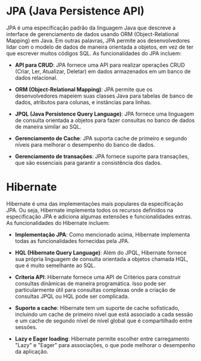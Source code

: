 # JPA (Java Persistence API)

JPA é uma especificação padrão da linguagem Java que descreve a interface de gerenciamento de dados usando ORM (Object-Relational Mapping) em Java. Em outras palavras, JPA permite aos desenvolvedores lidar com o modelo de dados de maneira orientada a objetos, em vez de ter que escrever muitos códigos SQL. As funcionalidades do JPA incluem:

- **API para CRUD**: JPA fornece uma API para realizar operações CRUD (Criar, Ler, Atualizar, Deletar) em dados armazenados em um banco de dados relacional.

- **ORM (Object-Relational Mapping)**: JPA permite que os desenvolvedores mapeiem suas classes Java para tabelas de banco de dados, atributos para colunas, e instâncias para linhas.

- **JPQL (Java Persistence Query Language)**: JPA fornece uma linguagem de consulta orientada a objetos para fazer consultas no banco de dados de maneira similar ao SQL.

- **Gerenciamento de Cache**: JPA suporta cache de primeiro e segundo níveis para melhorar o desempenho do banco de dados.

- **Gerenciamento de transações**: JPA fornece suporte para transações, que são essenciais para garantir a consistência dos dados.

# Hibernate

Hibernate é uma das implementações mais populares da especificação JPA. Ou seja, Hibernate implementa todos os recursos definidos na especificação JPA e adiciona algumas extensões e funcionalidades extras. As funcionalidades do Hibernate incluem:

- **Implementação JPA**: Como mencionado acima, Hibernate implementa todas as funcionalidades fornecidas pela JPA.

- **HQL (Hibernate Query Language)**: Além do JPQL, Hibernate fornece sua própria linguagem de consulta orientada a objetos chamada HQL, que é muito semelhante ao SQL.

- **Criteria API**: Hibernate fornece uma API de Critérios para construir consultas dinâmicas de maneira programática. Isso pode ser particularmente útil para consultas complexas onde a criação de consultas JPQL ou HQL pode ser complicada.

- **Suporte a cache**: Hibernate tem um suporte de cache sofisticado, incluindo um cache de primeiro nível que está associado a cada sessão e um cache de segundo nível de nível global que é compartilhado entre sessões.

- **Lazy e Eager loading**: Hibernate permite escolher entre carregamento "Lazy" e "Eager" para associações, o que pode melhorar o desempenho da aplicação.
